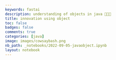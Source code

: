 ```yaml
---
keywords: fastai
description: understanding of objects in java 😶‍🌫️🤐
title: innovation using object
toc: false 
badges: false
comments: true
categories: [java]
image: images/cowsaybash.png
nb_path: _notebooks/2022-09-05-javaobject.ipynb
layout: notebook
---
```


<!--
#################################################
### THIS FILE WAS AUTOGENERATED! DO NOT EDIT! ###
#################################################
# file to edit: _notebooks/2022-09-05-javaobject.ipynb
-->

<div class="container" id="notebook-container">
        
</div>
 

